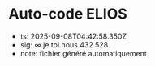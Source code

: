 # Auto-code ELIOS
- ts: 2025-09-08T04:42:58.350Z
- sig: ∞.je.toi.nous.432.528
- note: fichier généré automatiquement